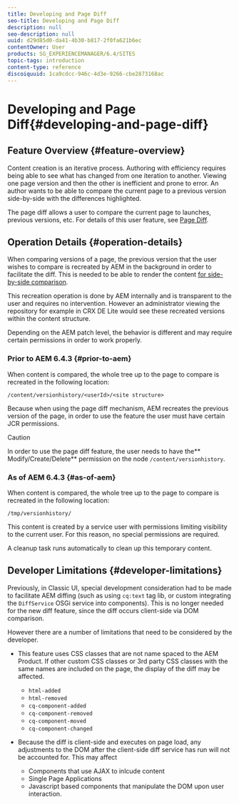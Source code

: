 ```yaml
---
title: Developing and Page Diff
seo-title: Developing and Page Diff
description: null
seo-description: null
uuid: d29d85d0-da41-4b30-b817-2f0fa621b6ec
contentOwner: User
products: SG_EXPERIENCEMANAGER/6.4/SITES
topic-tags: introduction
content-type: reference
discoiquuid: 1ca9cdcc-946c-4d3e-9266-cbe2873168ac
---
```


# Developing and Page Diff{#developing-and-page-diff}

## Feature Overview {#feature-overview}

Content creation is an iterative process. Authoring with efficiency requires being able to see what has changed from one iteration to another. Viewing one page version and then the other is inefficient and prone to error. An author wants to be able to compare the current page to a previous version side-by-side with the differences highlighted.

The page diff allows a user to compare the current page to launches, previous versions, etc. For details of this user feature, see [Page Diff](../../../sites/authoring/using/page-diff.md).

## Operation Details {#operation-details}

When comparing versions of a page, the previous version that the user wishes to compare is recreated by AEM in the background in order to facilitate the diff. This is needed to be able to render the content [for side-by-side comparison](../../../sites/developing/using/pagediff.md#operation-details).

This recreation operation is done by AEM internally and is transparent to the user and requires no intervention. However an administrator viewing the repository for example in CRX DE Lite would see these recreated versions within the content structure.

Depending on the AEM patch level, the behavior is different and may require certain permissions in order to work properly.

### Prior to AEM 6.4.3 {#prior-to-aem}

When content is compared, the whole tree up to the page to compare is recreated in the following location:

`/content/versionhistory/<userId>/<site structure>`

Because when using the page diff mechanism, AEM recreates the previous version of the page, in order to use the feature the user must have certain JCR permissions.

>[!CAUTION]
>
>In order to use the page diff feature, the user needs to have the** Modify/Create/Delete** permission on the node `/content/versionhistory`.

### As of AEM 6.4.3 {#as-of-aem}

When content is compared, the whole tree up to the page to compare is recreated in the following location:

`/tmp/versionhistory/`

This content is created by a service user with permissions limiting visibility to the current user. For this reason, no special permissions are required.

A cleanup task runs automatically to clean up this temporary content.

## Developer Limitations {#developer-limitations}

Previously, in Classic UI, special development consideration had to be made to facilitate AEM diffing (such as using `cq:text` tag lib, or custom integrating the `DiffService` OSGi service into components). This is no longer needed for the new diff feature, since the diff occurs client-side via DOM comparison.

However there are a number of limitations that need to be considered by the developer.

* This feature uses CSS classes that are not name spaced to the AEM Product. If other custom CSS classes or 3rd party CSS classes with the same names are included on the page, the display of the diff may be affected.

    * `html-added`
    * `html-removed`
    * `cq-component-added`
    * `cq-component-removed`
    * `cq-component-moved`
    * `cq-component-changed`

* Because the diff is client-side and executes on page load, any adjustments to the DOM after the client-side diff service has run will not be accounted for. This may affect

    * Components that use AJAX to inlcude content
    * Single Page Applications
    * Javascript based components that manipulate the DOM upon user interaction.

